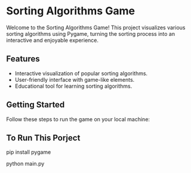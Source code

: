 # Sorting Algorithms Game

Welcome to the Sorting Algorithms Game! This project visualizes various sorting algorithms using Pygame, turning the sorting process into an interactive and enjoyable experience.

## Features
- Interactive visualization of popular sorting algorithms.
- User-friendly interface with game-like elements.
- Educational tool for learning sorting algorithms.

## Getting Started
Follow these steps to run the game on your local machine:


## To Run This Porject

pip install pygame

python main.py
